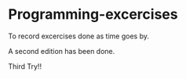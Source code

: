 # Programming-excercises
To record excercises done as time goes by.

A second edition has been done.

Third Try!!